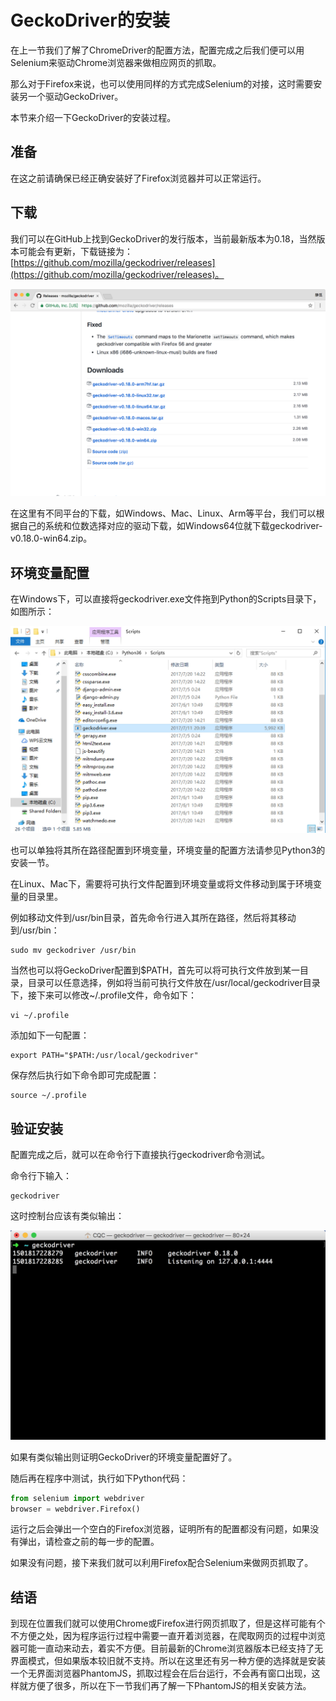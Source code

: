 # GeckoDriver的安装

在上一节我们了解了ChromeDriver的配置方法，配置完成之后我们便可以用Selenium来驱动Chrome浏览器来做相应网页的抓取。

那么对于Firefox来说，也可以使用同样的方式完成Selenium的对接，这时需要安装另一个驱动GeckoDriver。

本节来介绍一下GeckoDriver的安装过程。

## 准备

在这之前请确保已经正确安装好了Firefox浏览器并可以正常运行。

## 下载

我们可以在GitHub上找到GeckoDriver的发行版本，当前最新版本为0.18，当然版本可能会有更新，下载链接为：[https://github.com/mozilla/geckodriver/releases](https://github.com/mozilla/geckodriver/releases)。

![](./assets/2017-08-04-11-04-06.png)

在这里有不同平台的下载，如Windows、Mac、Linux、Arm等平台，我们可以根据自己的系统和位数选择对应的驱动下载，如Windows64位就下载geckodriver-v0.18.0-win64.zip。

## 环境变量配置

在Windows下，可以直接将geckodriver.exe文件拖到Python的Scripts目录下，如图所示：

![](./assets/2017-08-04-11-34-15.jpg)

也可以单独将其所在路径配置到环境变量，环境变量的配置方法请参见Python3的安装一节。

在Linux、Mac下，需要将可执行文件配置到环境变量或将文件移动到属于环境变量的目录里。

例如移动文件到/usr/bin目录，首先命令行进入其所在路径，然后将其移动到/usr/bin：

```
sudo mv geckodriver /usr/bin
```

当然也可以将GeckoDriver配置到$PATH，首先可以将可执行文件放到某一目录，目录可以任意选择，例如将当前可执行文件放在/usr/local/geckodriver目录下，接下来可以修改~/.profile文件，命令如下：

```
vi ~/.profile
```

添加如下一句配置：

```
export PATH="$PATH:/usr/local/geckodriver"
```

保存然后执行如下命令即可完成配置：

```
source ~/.profile
```

## 验证安装

配置完成之后，就可以在命令行下直接执行geckodriver命令测试。

命令行下输入：

```
geckodriver
```

这时控制台应该有类似输出：

![](./assets/2017-08-04-11-27-41.jpg)

如果有类似输出则证明GeckoDriver的环境变量配置好了。

随后再在程序中测试，执行如下Python代码：

```python
from selenium import webdriver
browser = webdriver.Firefox()
```

运行之后会弹出一个空白的Firefox浏览器，证明所有的配置都没有问题，如果没有弹出，请检查之前的每一步的配置。

如果没有问题，接下来我们就可以利用Firefox配合Selenium来做网页抓取了。

## 结语

到现在位置我们就可以使用Chrome或Firefox进行网页抓取了，但是这样可能有个不方便之处，因为程序运行过程中需要一直开着浏览器，在爬取网页的过程中浏览器可能一直动来动去，着实不方便。目前最新的Chrome浏览器版本已经支持了无界面模式，但如果版本较旧就不支持。所以在这里还有另一种方便的选择就是安装一个无界面浏览器PhantomJS，抓取过程会在后台运行，不会再有窗口出现，这样就方便了很多，所以在下一节我们再了解一下PhantomJS的相关安装方法。